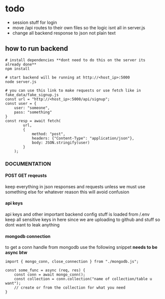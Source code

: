 # todo   
- session stuff for login   
- move /api routes to their own files so the logic isnt all in server.js  
- change all backend response to json not plain text  

## how to run backend  
```
# install dependencies **dont need to do this on the server its already done**
npm install

# start backend will be running at http://<host_ip>:5000
node server.js

# you can use this link to make requests or use fetch like in fake_data/fake_signup.js
const url = "http://<host_ip>:5000/api/signup";
const user = {
    user: "someone",
    pass: "something"
}
const resp = await fetch(
        url,
        {
            method: "post",
            headers: {"Content-Type": "application/json"},
            body: JSON.stringify(user)
        }
    );
```   

### DOCUMENTATION  

#### POST GET reqeusts  
keep everything in json responses and requests unless we must use something else for whatever reason this will avoid confusion      

#### api keys  
api keys and other important backend config stuff is loaded from /.env    
keep all sensitive keys in here since we are uploading to github and stuff so dont want to leak anything  

#### mongodb connection  
to get a conn handle from mongodb use the following snippet **needs to be async btw**    
```
import { mongo_conn, close_connection } from "./mongodb.js";

const some_func = async (req, res) {
    const conn = await mongo_conn();
    const collection = conn.collection("name of collection/table u want");
    // create or from the collection for what you need
}
```  
